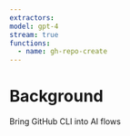 ```yaml
---
extractors:
model: gpt-4
stream: true
functions:
  - name: gh-repo-create
---
```


# Background

Bring GitHub CLI into AI flows
